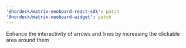 ```yaml
---
'@nordeck/matrix-neoboard-react-sdk': patch
'@nordeck/matrix-neoboard-widget': patch
---
```


Enhance the interactivity of arrows and lines by increasing the clickable area around them
